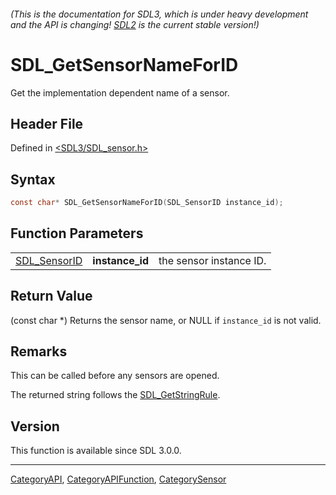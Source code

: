 ###### (This is the documentation for SDL3, which is under heavy development and the API is changing! [SDL2](https://wiki.libsdl.org/SDL2/) is the current stable version!)
# SDL_GetSensorNameForID

Get the implementation dependent name of a sensor.

## Header File

Defined in [<SDL3/SDL_sensor.h>](https://github.com/libsdl-org/SDL/blob/main/include/SDL3/SDL_sensor.h)

## Syntax

```c
const char* SDL_GetSensorNameForID(SDL_SensorID instance_id);
```

## Function Parameters

|                              |                 |                         |
| ---------------------------- | --------------- | ----------------------- |
| [SDL_SensorID](SDL_SensorID) | **instance_id** | the sensor instance ID. |

## Return Value

(const char *) Returns the sensor name, or NULL if `instance_id` is not
valid.

## Remarks

This can be called before any sensors are opened.

The returned string follows the [SDL_GetStringRule](SDL_GetStringRule).

## Version

This function is available since SDL 3.0.0.

----
[CategoryAPI](CategoryAPI), [CategoryAPIFunction](CategoryAPIFunction), [CategorySensor](CategorySensor)

